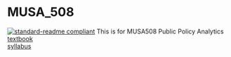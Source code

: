 # MUSA_508
[![standard-readme compliant](https://img.shields.io/badge/readme%20style-standard-brightgreen.svg?style=flat-square)](https://github.com/RumRon/MUSA_508/)
This is for MUSA508 Public Policy Analytics<br />
<a href="https://urbanspatial.github.io/PublicPolicyAnalytics/" target="_blank">textbook</a><br />
<a href="https://docs.google.com/document/d/1PBk0uflCGf_08e4SfxAxJsBeNMuJDII_FBu06HPB9qQ/edit?usp=sharing" target="_blank">syllabus</a>



